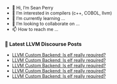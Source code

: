 - 👋 Hi, I’m Sean Perry
- 👀 I’m interested in compilers (c++, COBOL, llvm)
- 🌱 I’m currently learning ...
- 💞️ I’m looking to collaborate on ...
- 📫 How to reach me ...

<!---
s66perry/s66perry is a ✨ special ✨ repository because its `README.md` (this file) appears on your GitHub profile.
You can click the Preview link to take a look at your changes.
--->
### 📕 Latest LLVM Discourse Posts

<!-- DISCOURSE-LLVM:START -->
- [LLVM Custom Backend: Is elf really required?](https://discourse.llvm.org/t/llvm-custom-backend-is-elf-really-required/70989#post_8)
- [LLVM Custom Backend: Is elf really required?](https://discourse.llvm.org/t/llvm-custom-backend-is-elf-really-required/70989#post_7)
- [LLVM Custom Backend: Is elf really required?](https://discourse.llvm.org/t/llvm-custom-backend-is-elf-really-required/70989#post_6)
- [LLVM Custom Backend: Is elf really required?](https://discourse.llvm.org/t/llvm-custom-backend-is-elf-really-required/70989#post_5)
- [LLVM Custom Backend: Is elf really required?](https://discourse.llvm.org/t/llvm-custom-backend-is-elf-really-required/70989#post_4)
<!-- DISCOURSE-LLVM:END -->
